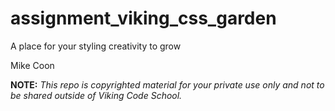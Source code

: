 assignment_viking_css_garden
============================

A place for your styling creativity to grow

Mike Coon

**NOTE:** *This repo is copyrighted material for your private use only and not to be shared outside of Viking Code School.*


